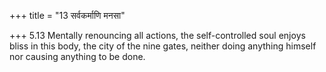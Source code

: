 +++
title = "13 सर्वकर्माणि मनसा"

+++
5.13 Mentally renouncing all actions, the self-controlled soul enjoys
bliss in this body, the city of the nine gates, neither doing anything
himself nor causing anything to be done.
